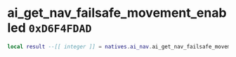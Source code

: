# ai_get_nav_failsafe_movement_enabled `0xD6F4FDAD`

```lua
local result --[[ integer ]] = natives.ai_nav.ai_get_nav_failsafe_movement_enabled(_unk0 --[[ integer ]])
```